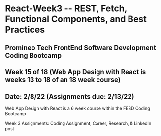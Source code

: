 # React-Week3 -- REST, Fetch, Functional Components, and Best Practices

## Promineo Tech FrontEnd Software Development Coding Bootcamp 
## Week 15 of 18 (Web App Design with React is weeks 13 to 18 of an 18 week course) 
## Date:  2/8/22 (Assignments due: 2/13/22) 

Web App Design with React is a 6 week course within the FESD Coding Bootcamp

Week 3 Assignments:  Coding Assignment, Career, Research, & LinkedIn post
